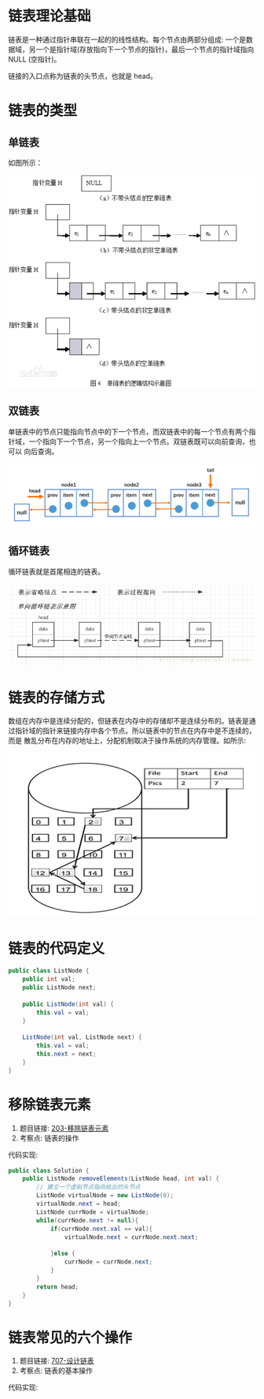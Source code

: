 # 链表理论基础

链表是一种通过指针串联在一起的的线性结构。每个节点由两部分组成: 一个是数据域，另一个是指针域(存放指向下一个节点的指针)，最后一个节点的指针域指向 NULL
(空指针)。

链接的入口点称为链表的头节点，也就是 head。

# 链表的类型

## 单链表

如图所示：

![](../photo/1.单链表.png)

## 双链表

单链表中的节点只能指向节点中的下一个节点，而双链表中的每一个节点有两个指针域，一个指向下一个节点，另一个指向上一个节点。双链表既可以向前查询，也可以
向后查询。

![](../photo/2.双向链表.png)

## 循环链表

循环链表就是首尾相连的链表。

![](../photo/3.循环链表.png)

# 链表的存储方式

数组在内存中是连续分配的，但链表在内存中的存储却不是连续分布的。链表是通过指针域的指针来链接内存中各个节点。所以链表中的节点在内存中是不连续的，而是
散乱分布在内存的地址上，分配机制取决于操作系统的内存管理。如所示:

![](../photo/4.链表存储方式.png)

# 链表的代码定义

```java
public class ListNode {
    public int val;
    public ListNode next;

    public ListNode(int val) {
        this.val = val;
    }

    ListNode(int val, ListNode next) {
        this.val = val;
        this.next = next;
    }
}
```

# 移除链表元素

1. 题目链接: [203-移除链表元素](https://leetcode.cn/problems/remove-linked-list-elements/)
2. 考察点: 链表的操作

代码实现:

```java
public class Solution {
    public ListNode removeElements(ListNode head, int val) {
        // 建立一个虚拟节点指向给出的头节点
        ListNode virtualNode = new ListNode(0);
        virtualNode.next = head;
        ListNode currNode = virtualNode;
        while(currNode.next != null){
            if(currNode.next.val == val){
                virtualNode.next = currNode.next.next;

            }else {
                currNode = currNode.next;
            }
        }
        return head;
    }
}
```

# 链表常见的六个操作

1. 题目链接: [707-设计链表](https://leetcode.cn/problems/design-linked-list/)
2. 考察点: 链表的基本操作

代码实现:

```java

```



